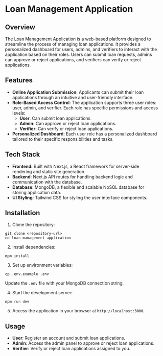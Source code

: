 

# Loan Management Application

## Overview

The Loan Management Application is a web-based platform designed to streamline the process of managing loan applications. It provides a personalized dashboard for users, admins, and verifiers to interact with the application based on their roles. Users can submit loan requests, admins can approve or reject applications, and verifiers can verify or reject applications.

## Features

- **Online Application Submission**: Applicants can submit their loan applications through an intuitive and user-friendly interface.
- **Role-Based Access Control**: The application supports three user roles: user, admin, and verifier. Each role has specific permissions and access levels:
  - **User**: Can submit loan applications.
  - **Admin**: Can approve or reject loan applications.
  - **Verifier**: Can verify or reject loan applications.
- **Personalized Dashboard**: Each user role has a personalized dashboard tailored to their specific responsibilities and tasks.

## Tech Stack

- **Frontend**: Built with Next.js, a React framework for server-side rendering and static site generation.
- **Backend**: Next.js API routes for handling backend logic and communication with the database.
- **Database**: MongoDB, a flexible and scalable NoSQL database for storing application data.
- **UI Styling**: Tailwind CSS for styling the user interface components.

## Installation

1. Clone the repository:

```
git clone <repository-url>
cd loan-management-application
```

2. Install dependencies:

```
npm install
```

3. Set up environment variables:

```
cp .env.example .env
```

Update the `.env` file with your MongoDB connection string.

4. Start the development server:

```
npm run dev
```

5. Access the application in your browser at `http://localhost:3000`.

## Usage

- **User**: Register an account and submit loan applications.
- **Admin**: Access the admin panel to approve or reject loan applications.
- **Verifier**: Verify or reject loan applications assigned to you.
